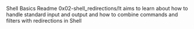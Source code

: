 Shell Basics Readme
0x02-shell_redirections/It aims to learn about how to handle standard input and output and how to combine commands and filters with redirections in Shell
